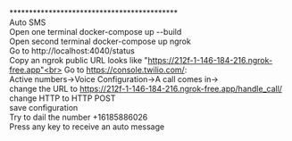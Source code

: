 
*******************************************<br>
Auto SMS <br>
Open one terminal docker-compose up --build<br>
Open second terminal docker-compose up ngrok<br>
Go to http://localhost:4040/status<br>
Copy an ngrok public URL looks like "https://212f-1-146-184-216.ngrok-free.app"<br>
Go to https://console.twilio.com/: <br>
  Active numbers->Voice Configuration->A call comes in-><br>
  change the URL to https://212f-1-146-184-216.ngrok-free.app/handle_call/<br>
  change HTTP to HTTP POST<br>
  save configuration<br>
Try to dail the number +16185886026<br>
Press any key to receive an auto message<br>
